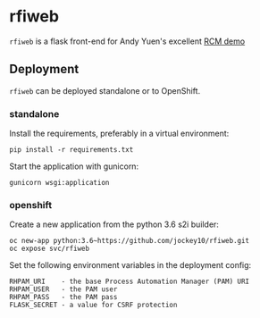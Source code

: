# rfiweb

`rfiweb` is a flask front-end for Andy Yuen's excellent [RCM demo](https://github.com/AndyYuen/rcm2)

## Deployment

`rfiweb` can be deployed standalone or to OpenShift.

### standalone

Install the requirements, preferably in a virtual environment:
```
pip install -r requirements.txt
```
Start the application with gunicorn:
```
gunicorn wsgi:application
```
### openshift

Create a new application from the python 3.6 s2i builder:
```
oc new-app python:3.6~https://github.com/jockey10/rfiweb.git
oc expose svc/rfiweb
```
Set the following environment variables in the deployment config:
```
RHPAM_URI    - the base Process Automation Manager (PAM) URI
RHPAM_USER   - the PAM user
RHPAM_PASS   - the PAM pass
FLASK_SECRET - a value for CSRF protection
```
